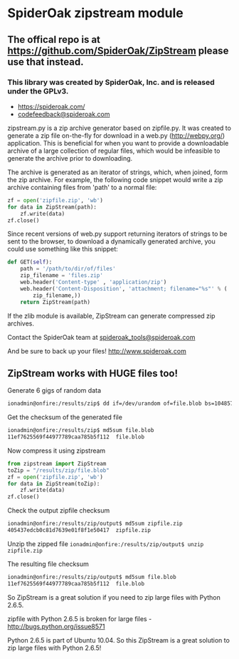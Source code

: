 # SpiderOak zipstream module

## The offical repo is at https://github.com/SpiderOak/ZipStream please use that instead. 


### This library was created by SpiderOak, Inc. and is released under the GPLv3.
* https://spideroak.com/
* codefeedback@spideroak.com


zipstream.py is a zip archive generator based on zipfile.py. It was created to
generate a zip file on-the-fly for download in a web.py (http://webpy.org/)
application. This is beneficial for when you want to provide a downloadable
archive of a large collection of regular files, which would be infeasible to
generate the archive prior to downloading.

The archive is generated as an iterator of strings, which, when joined, form
the zip archive. For example, the following code snippet would write a zip
archive containing files from 'path' to a normal file:

```python
zf = open('zipfile.zip', 'wb')
for data in ZipStream(path):
    zf.write(data)
zf.close()
```

Since recent versions of web.py support returning iterators of strings to be
sent to the browser, to download a dynamically generated archive, you could
use something like this snippet:

```python
def GET(self):
    path = '/path/to/dir/of/files'
    zip_filename = 'files.zip'
    web.header('Content-type' , 'application/zip')
    web.header('Content-Disposition', 'attachment; filename="%s"' % (
        zip_filename,))
    return ZipStream(path)
```

If the zlib module is available, ZipStream can generate compressed zip
archives.

Contact the SpiderOak team at spideroak_tools@spideroak.com

And be sure to back up your files! http://www.spideroak.com


## ZipStream works with HUGE files too!

Generate 6 gigs of random data
```bash
ionadmin@onfire:/results/zip$ dd if=/dev/urandom of=file.blob bs=1048576 count=6000
```

Get the checksum of the generated file
```bash
ionadmin@onfire:/results/zip$ md5sum file.blob
11ef7625569f44977789caa785b5f112  file.blob
```

Now compress it using zipstream

```python
from zipstream import ZipStream
toZip = "/results/zip/file.blob"
zf = open('zipfile.zip', 'wb')
for data in ZipStream(toZip):
    zf.write(data)
zf.close()
```

Check the output zipfile checksum

```bash
ionadmin@onfire:/results/zip/output$ md5sum zipfile.zip
405437edcb0c81d7639e01f8f1e50417  zipfile.zip
```

Unzip the zipped file
`
ionadmin@onfire:/results/zip/output$ unzip zipfile.zip
`

The resulting file checksum

```bash
ionadmin@onfire:/results/zip/output$ md5sum file.blob
11ef7625569f44977789caa785b5f112  file.blob
```

So ZipStream is a great solution if you need to zip large files with Python 2.6.5. 

zipfile with Python 2.6.5 is broken for large files - http://bugs.python.org/issue8571 

Python 2.6.5 is part of Ubuntu 10.04. So this ZipStream is a great solution to zip large files with Python 2.6.5!

